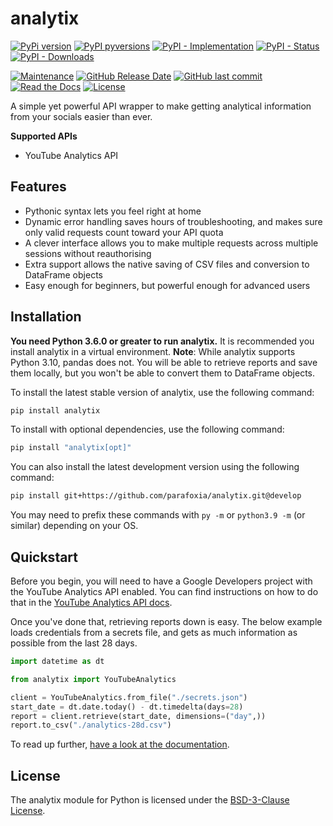 # analytix

[![PyPi version](https://img.shields.io/pypi/v/analytix.svg)](https://pypi.python.org/pypi/analytix/)
[![PyPI pyversions](https://img.shields.io/pypi/pyversions/analytix.svg)](https://pypi.python.org/pypi/analytix/)
[![PyPI - Implementation](https://img.shields.io/pypi/implementation/analytix)](https://pypi.python.org/pypi/analytix/)
[![PyPI - Status](https://img.shields.io/pypi/status/analytix)](https://pypi.python.org/pypi/analytix/)
[![PyPI - Downloads](https://img.shields.io/pypi/dm/analytix)](https://pypistats.org/packages/analytix)

[![Maintenance](https://img.shields.io/maintenance/yes/2021)](https://github.com/parafoxia/analytix)
[![GitHub Release Date](https://img.shields.io/github/release-date/parafoxia/analytix)](https://github.com/parafoxia/analytix)
[![GitHub last commit](https://img.shields.io/github/last-commit/parafoxia/analytix)](https://github.com/parafoxia/analytix)
[![Read the Docs](https://img.shields.io/readthedocs/analytix)](https://analytix.readthedocs.io/en/latest/index.html)
[![License](https://img.shields.io/github/license/parafoxia/analytix.svg)](https://github.com/parafoxia/analytix/blob/main/LICENSE)

A simple yet powerful API wrapper to make getting analytical information from your socials easier than ever.

**Supported APIs**

- YouTube Analytics API

## Features

- Pythonic syntax lets you feel right at home
- Dynamic error handling saves hours of troubleshooting, and makes sure only valid requests count toward your API quota
- A clever interface allows you to make multiple requests across multiple sessions without reauthorising
- Extra support allows the native saving of CSV files and conversion to DataFrame objects
- Easy enough for beginners, but powerful enough for advanced users

## Installation

**You need Python 3.6.0 or greater to run analytix.** It is recommended you install analytix in a virtual environment. **Note**: While analytix supports Python 3.10, pandas does not. You will be able to retrieve reports and save them locally, but you won't be able to convert them to DataFrame objects.

To install the latest stable version of analytix, use the following command:
```sh
pip install analytix
```

To install with optional dependencies, use the following command:
```sh
pip install "analytix[opt]"
```

You can also install the latest development version using the following command:
```sh
pip install git+https://github.com/parafoxia/analytix.git@develop
```

You may need to prefix these commands with `py -m` or `python3.9 -m` (or similar) depending on your OS.

## Quickstart

Before you begin, you will need to have a Google Developers project with the YouTube Analytics API enabled. You can find instructions on how to do that in the [YouTube Analytics API docs](https://developers.google.com/youtube/reporting/v1/code_samples/python#set-up-authorization-credentials/).

Once you've done that, retrieving reports down is easy. The below example loads credentials from a secrets file, and gets as much information as possible from the last 28 days.

```py
import datetime as dt

from analytix import YouTubeAnalytics

client = YouTubeAnalytics.from_file("./secrets.json")
start_date = dt.date.today() - dt.timedelta(days=28)
report = client.retrieve(start_date, dimensions=("day",))
report.to_csv("./analytics-28d.csv")
```

To read up further, [have a look at the documentation](https://analytix.readthedocs.io/en/latest/).

## License

The analytix module for Python is licensed under the [BSD-3-Clause License](https://github.com/parafoxia/analytix/blob/main/LICENSE).
